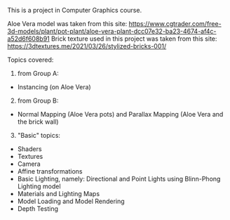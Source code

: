 This is a project in Computer Graphics course.

Aloe Vera model was taken from this site: https://www.cgtrader.com/free-3d-models/plant/pot-plant/aloe-vera-plant-dcc07e32-ba23-4674-af4c-a52d6f608b91
Brick texture used in this project was taken from this site: https://3dtextures.me/2021/03/26/stylized-bricks-001/

Topics covered:
 1. from Group A:
  - Instancing (on Aloe Vera)
 2. from Group B:
  - Normal Mapping (Aloe Vera pots) and Parallax Mapping (Aloe Vera and the brick wall)
 3. "Basic" topics:
  - Shaders
  - Textures
  - Camera
  - Affine transformations
  - Basic Lighting, namely: Directional and Point Lights using Blinn-Phong Lighting model
  - Materials and Lighting Maps
  - Model Loading and Model Rendering
  - Depth Testing
